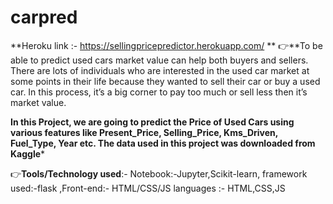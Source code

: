 # carpred

**Heroku link :- https://sellingpricepredictor.herokuapp.com/ **
👉**To be able to predict used cars market value can help both buyers and sellers. There are lots of individuals who are interested in the used car market at some points in their life because they wanted to sell their car or buy a used car. In this process, it’s a big corner to pay too much or sell less then it’s market value.

**In this Project, we are going to predict the Price of Used Cars using various features like Present_Price, Selling_Price, Kms_Driven, Fuel_Type, Year etc. The data used in this project was downloaded from Kaggle***

👉**Tools/Technology used**:- Notebook:-Jupyter,Scikit-learn, framework used:-flask ,Front-end:- HTML/CSS/JS
languages :- HTML,CSS,JS
